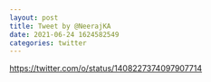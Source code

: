 ```yaml
--- 
layout: post 
title: Tweet by @NeerajKA 
date: 2021-06-24 1624582549 
categories: twitter 
--- 
```

https://twitter.com/o/status/1408227374097907714